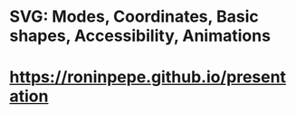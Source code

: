 # SVG: Modes, Coordinates, Basic shapes, Accessibility, Animations
# https://roninpepe.github.io/presentation